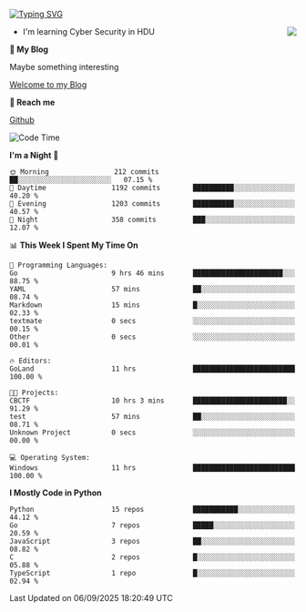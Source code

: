 [![Typing SVG](https://readme-typing-svg.herokuapp.com?font=Fira+Code&pause=1000&random=false&width=450&height=60&lines=Hello+%F0%9F%91%8B%F0%9F%8F%BB;I'm+JBNRZ)](https://git.io/typing-svg)

<a href="#">
  <img align="right" src="https://github-readme-stats.vercel.app/api?username=JBNRZ&show_icons=true&bg_color=15,f2f7fd,E0EAFC" />
</a>

- I'm learning Cyber Security in HDU

 **🌱 My Blog**

Maybe something interesting

[Welcome to my Blog](https://jbnrz.com.cn/)

 **💬 Reach me** 

[Github](https://github.com/JBNRZ)


<!--START_SECTION:waka-->
![Code Time](http://img.shields.io/badge/Code%20Time-1%2C395%20hrs%2055%20mins-blue)

**I'm a Night 🦉** 

```text
🌞 Morning                212 commits         ██░░░░░░░░░░░░░░░░░░░░░░░   07.15 % 
🌆 Daytime                1192 commits        ██████████░░░░░░░░░░░░░░░   40.20 % 
🌃 Evening                1203 commits        ██████████░░░░░░░░░░░░░░░   40.57 % 
🌙 Night                  358 commits         ███░░░░░░░░░░░░░░░░░░░░░░   12.07 % 
```


📊 **This Week I Spent My Time On** 

```text
💬 Programming Languages: 
Go                       9 hrs 46 mins       ██████████████████████░░░   88.75 % 
YAML                     57 mins             ██░░░░░░░░░░░░░░░░░░░░░░░   08.74 % 
Markdown                 15 mins             █░░░░░░░░░░░░░░░░░░░░░░░░   02.33 % 
textmate                 0 secs              ░░░░░░░░░░░░░░░░░░░░░░░░░   00.15 % 
Other                    0 secs              ░░░░░░░░░░░░░░░░░░░░░░░░░   00.01 % 

🔥 Editors: 
GoLand                   11 hrs              █████████████████████████   100.00 % 

🐱‍💻 Projects: 
CBCTF                    10 hrs 3 mins       ███████████████████████░░   91.29 % 
test                     57 mins             ██░░░░░░░░░░░░░░░░░░░░░░░   08.71 % 
Unknown Project          0 secs              ░░░░░░░░░░░░░░░░░░░░░░░░░   00.00 % 

💻 Operating System: 
Windows                  11 hrs              █████████████████████████   100.00 % 
```

**I Mostly Code in Python** 

```text
Python                   15 repos            ███████████░░░░░░░░░░░░░░   44.12 % 
Go                       7 repos             █████░░░░░░░░░░░░░░░░░░░░   20.59 % 
JavaScript               3 repos             ██░░░░░░░░░░░░░░░░░░░░░░░   08.82 % 
C                        2 repos             █░░░░░░░░░░░░░░░░░░░░░░░░   05.88 % 
TypeScript               1 repo              █░░░░░░░░░░░░░░░░░░░░░░░░   02.94 % 
```




 Last Updated on 06/09/2025 18:20:49 UTC
<!--END_SECTION:waka-->
